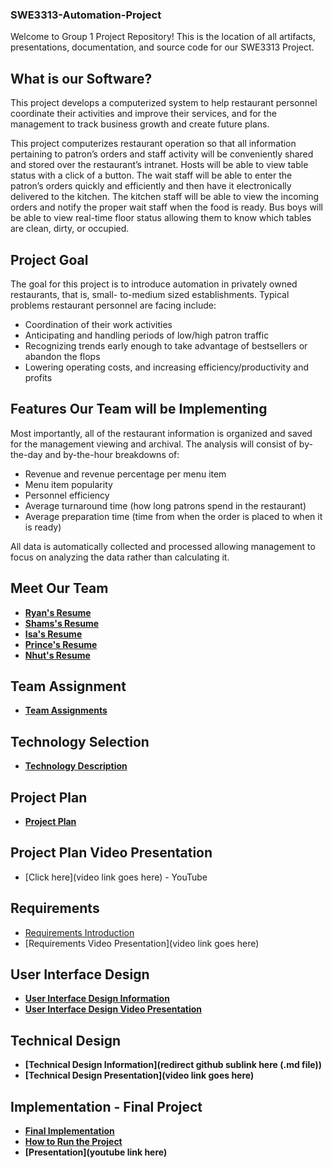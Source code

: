 ### SWE3313-Automation-Project

Welcome to Group 1 Project Repository! This is the location of all artifacts, presentations, documentation, and source code for our SWE3313 Project.

## What is our Software?
This project develops a computerized system to help restaurant personnel coordinate their
activities and improve their services, and for the management to track business growth and create
future plans.

This project computerizes restaurant operation so that all information pertaining to patron’s
orders and staff activity will be conveniently shared and stored over the restaurant’s intranet.
Hosts will be able to view table status with a click of a button. The wait staff will be able to enter
the patron’s orders quickly and efficiently and then have it electronically delivered to the
kitchen. The kitchen staff will be able to view the incoming orders and notify the proper wait
staff when the food is ready. Bus boys will be able to view real-time floor status allowing them
to know which tables are clean, dirty, or occupied.

## Project Goal
The goal for this project is to introduce automation in privately owned restaurants, that is, small-
to-medium sized establishments. Typical problems restaurant personnel are facing include:
* Coordination of their work activities
* Anticipating and handling periods of low/high patron traffic
* Recognizing trends early enough to take advantage of bestsellers or abandon the flops
* Lowering operating costs, and increasing efficiency/productivity and profits

## Features Our Team will be Implementing
Most importantly, all of the restaurant information is organized and saved for the management
viewing and archival. The analysis will consist of by-the-day and by-the-hour breakdowns of:
* Revenue and revenue percentage per menu item
* Menu item popularity
* Personnel efficiency
* Average turnaround time (how long patrons spend in the restaurant)
* Average preparation time (time from when the order is placed to when it is ready)
  
All data is automatically collected and processed allowing management to focus on analyzing the
data rather than calculating it.

## Meet Our Team
* __[Ryan's Resume](https://github.com/RyanTren/SWE3313-Automation-Project/blob/main/Team%20Resumes/ryansresume.md)__ 
* __[Shams's Resume](https://github.com/RyanTren/SWE3313-Automation-Project/blob/main/Team%20Resumes/shamsresume.md)__
* __[Isa's Resume](https://github.com/RyanTren/SWE3313-Automation-Project/blob/main/Team%20Resumes/isasresume.md)__
* __[Prince's Resume](https://github.com/RyanTren/SWE3313-Automation-Project/blob/main/Team%20Resumes/Prince%20Duepa.pdf)__
* __[Nhut's Resume](https://github.com/RyanTren/SWE3313-Automation-Project/blob/main/Team%20Resumes/nhutsresume.md)__

## Team Assignment
* __[Team Assignments](https://github.com/RyanTren/SWE3313-Automation-Project/blob/main/Team%20Assignment/Roles)__
## Technology Selection
* __[Technology Description](https://github.com/RyanTren/SWE3313-Automation-Project/blob/bd584f292441e99e6af4da357fffd845f8a48d3c/javafx/techdescription.md)__
## Project Plan
* __[Project Plan](https://github.com/RyanTren/SWE3313-Automation-Project/blob/main/Project%20Plan/Intro%20to%20SWE%20Project.pdf)__ 


## Project Plan Video Presentation
 * [Click here](video link goes here) - YouTube

## Requirements 
* [Requirements Introduction](https://github.com/RyanTren/SWE3313-Automation-Project/blob/fmxl-test/Requirements/Intro%20to%20SWE%20Requirements%20Doc.pdf)
* [Requirements Video Presentation](video link goes here)

## User Interface Design
* __[User Interface Design Information](https://github.com/RyanTren/SWE3313-Automation-Project/blob/fmxl-test/Prototype/SWE3313%20-%20Group_1_Prototype_1.pdf)__
* __[User Interface Design Video Presentation](https://www.youtube.com/watch?v=UaUEt51wqsY&feature=youtu.be)__

## Technical Design
* __[Technical Design Information](redirect github sublink here (.md file))__
* __[Technical Design Presentation](video link goes here)__

## Implementation - Final Project
* __[Final Implementation](https://github.com/RyanTren/SWE3313-Automation-Project/tree/fmxl-test)__
* __[How to Run the Project](https://github.com/RyanTren/SWE3313-Automation-Project/blob/fmxl-test/javafx/setup.md)__
* __[Presentation](youtube link here)__
